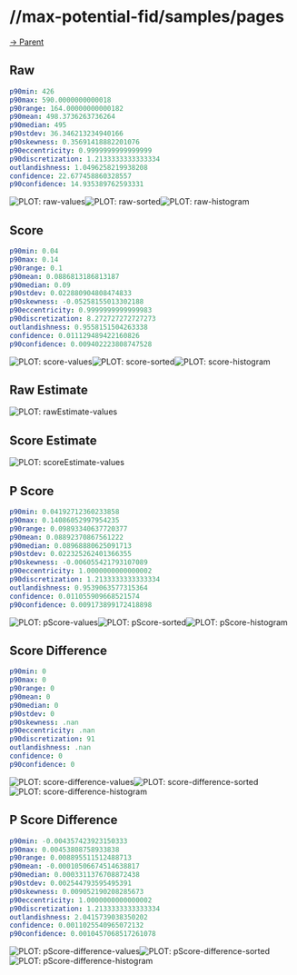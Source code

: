 
# //max-potential-fid/samples/pages

[→ Parent](../..)


## Raw


```yaml
p90min: 426
p90max: 590.0000000000018
p90range: 164.00000000000182
p90mean: 498.3736263736264
p90median: 495
p90stdev: 36.346213234940166
p90skewness: 0.35691418882201076
p90eccentricity: 0.9999999999999999
p90discretization: 1.2133333333333334
outlandishness: 1.0496258219938208
confidence: 22.677458860328557
p90confidence: 14.935389762593331

```

![PLOT: raw-values](./raw/values.svg)![PLOT: raw-sorted](./raw/sorted.svg)![PLOT: raw-histogram](./raw/histogram.svg)
## Score


```yaml
p90min: 0.04
p90max: 0.14
p90range: 0.1
p90mean: 0.0886813186813187
p90median: 0.09
p90stdev: 0.022880904808474833
p90skewness: -0.05258155013302188
p90eccentricity: 0.9999999999999983
p90discretization: 8.272727272727273
outlandishness: 0.9558151504263338
confidence: 0.011129489422160826
p90confidence: 0.009402223808747528

```

![PLOT: score-values](./score/values.svg)![PLOT: score-sorted](./score/sorted.svg)![PLOT: score-histogram](./score/histogram.svg)
## Raw Estimate

![PLOT: rawEstimate-values](./rawEstimate/values.svg)
## Score Estimate

![PLOT: scoreEstimate-values](./scoreEstimate/values.svg)
## P Score


```yaml
p90min: 0.04192712360233858
p90max: 0.14086052997954235
p90range: 0.09893340637720377
p90mean: 0.08892370867561222
p90median: 0.08968880625091713
p90stdev: 0.022325262401366355
p90skewness: -0.006055421793107089
p90eccentricity: 1.0000000000000002
p90discretization: 1.2133333333333334
outlandishness: 0.9539063577315364
confidence: 0.011055909668521574
p90confidence: 0.009173899172418898

```

![PLOT: pScore-values](./pScore/values.svg)![PLOT: pScore-sorted](./pScore/sorted.svg)![PLOT: pScore-histogram](./pScore/histogram.svg)
## Score Difference


```yaml
p90min: 0
p90max: 0
p90range: 0
p90mean: 0
p90median: 0
p90stdev: 0
p90skewness: .nan
p90eccentricity: .nan
p90discretization: 91
outlandishness: .nan
confidence: 0
p90confidence: 0

```

![PLOT: score-difference-values](./score-difference/values.svg)![PLOT: score-difference-sorted](./score-difference/sorted.svg)![PLOT: score-difference-histogram](./score-difference/histogram.svg)
## P Score Difference


```yaml
p90min: -0.004357423923150333
p90max: 0.00453808758933838
p90range: 0.008895511512488713
p90mean: -0.00010506674514638817
p90median: 0.0003311376708872438
p90stdev: 0.002544793595495391
p90skewness: 0.009052190208285673
p90eccentricity: 1.0000000000000002
p90discretization: 1.2133333333333334
outlandishness: 2.0415739038350202
confidence: 0.0011025540965072132
p90confidence: 0.0010457068517261078

```

![PLOT: pScore-difference-values](./pScore-difference/values.svg)![PLOT: pScore-difference-sorted](./pScore-difference/sorted.svg)![PLOT: pScore-difference-histogram](./pScore-difference/histogram.svg)